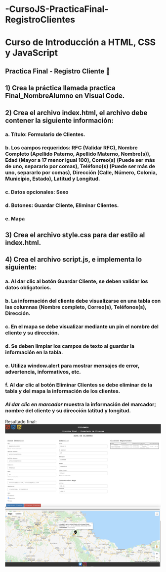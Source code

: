 # -CursoJS-PracticaFinal-RegistroClientes

# Curso de Introducción a HTML, CSS y JavaScript

## Practica Final - **Registro Cliente** :robot:

## 1) Crea la práctica llamada practica Final_NombreAlumno en Visual Code.

## 2) Crea el archivo index.html, el archivo debe contener la siguiente información:

### a. Título: Formulario de Clientes.

### b. Los campos requeridos: RFC (Validar RFC), Nombre Completo (Apellido Paterno, Apellido Materno, Nombre(s)), Edad (Mayor a 17 menor igual 100), Correo(s) (Puede ser más de uno, separarlo por comas), Teléfono(s) (Puede ser más de uno, separarlo por comas), Dirección (Calle, Número, Colonia, Municipio, Estado), Latitud y Longitud.

### c. Datos opcionales: Sexo

### d. Botones: Guardar Cliente, Eliminar Clientes.

### e. Mapa

## 3) Crea el archivo style.css para dar estilo al index.html.

## 4) Crea el archivo script.js, e implementa lo siguiente:

### a. Al dar clic al botón Guardar Cliente, se deben validar los datos obligatorios.

### b. La información del cliente debe visualizarse en una tabla con las columnas (Nombre completo, Correo(s), Teléfonos(s), Dirección.

### c. En el mapa se debe visualizar mediante un pin el nombre del cliente y su dirección.

### d. Se deben limpiar los campos de texto al guardar la información en la tabla.

### e. Utiliza window.alert para mostrar mensajes de error, advertencia, informativos, etc.

### f. Al dar clic al botón Eliminar Clientes se debe eliminar de la tabla y del mapa la información de los clientes.

### *Al dar clic en marcador* muestra la información del marcador; nombre del cliente y su dirección latitud y longitud.

Resultado final:
![Preview](./images/Preview.png)
![Preview](./images/Preview2.png)

